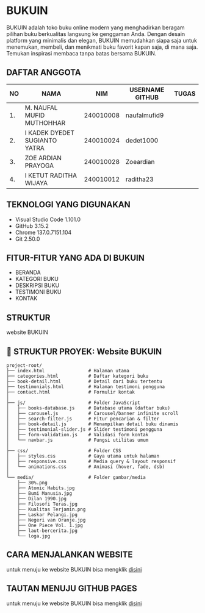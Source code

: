 # BUKUIN
BUKUIN adalah toko buku online modern yang menghadirkan beragam pilihan buku berkualitas langsung ke genggaman Anda. Dengan desain platform yang minimalis dan elegan, BUKUIN memudahkan siapa saja untuk menemukan, membeli, dan menikmati buku favorit kapan saja, di mana saja. Temukan inspirasi membaca tanpa batas bersama BUKUIN.

## DAFTAR ANGGOTA
| NO | NAMA                        | NIM       | USERNAME GITHUB | TUGAS |
|----|-----------------------------|-----------|-----------------|-------|
|1.| M. NAUFAL MUFID MUTHOHHAR     | 240010008 | naufalmufid9    | 
|2.| I KADEK DYEDET SUGIANTO YATRA | 240010024 | dedet1000       |
|3.| ZOE ARDIAN PRAYOGA            | 240010028 | Zoeardian       |
|4.| I KETUT RADITHA WIJAYA        | 240010012 | raditha23       |

## TEKNOLOGI YANG DIGUNAKAN
- Visual Studio Code 1.101.0
- GitHub 3.15.2
- Chrome 137.0.7151.104
- Git 2.50.0

## FITUR-FITUR YANG ADA DI BUKUIN
- BERANDA
- KATEGORI BUKU
- DESKRIPSI BUKU
- TESTIMONI BUKU
- KONTAK

## STRUKTUR
website BUKUIN

## 📁 STRUKTUR PROYEK: Website **BUKUIN**

```
project-root/
├── index.html                # Halaman utama
├── categories.html           # Daftar kategori buku
├── book-detail.html          # Detail dari buku tertentu
├── testimonials.html         # Halaman testimoni pengguna
├── contact.html              # Formulir kontak
│
├── js/                       # Folder JavaScript
│   ├── books-database.js     # Database utama (daftar buku)
│   ├── carousel.js           # Carousel/banner infinite scroll
│   ├── search-filter.js      # Fitur pencarian & filter
│   ├── book-detail.js        # Menampilkan detail buku dinamis
│   ├── testimonial-slider.js # Slider testimoni pengguna
│   ├── form-validation.js    # Validasi form kontak
│   └── navbar.js             # Fungsi utilitas umum
│
├── css/                      # Folder CSS
│   ├── styles.css            # Gaya utama untuk halaman
│   ├── responsive.css        # Media query & layout responsif
│   └── animations.css        # Animasi (hover, fade, dsb)
│
└── media/                    # Folder gambar/media
    ├── 30%.png
    ├── Atomic Habits.jpg
    ├── Bumi Manusia.jpg
    ├── Dilan 1990.jpg
    ├── Filosofi Teras.jpg
    ├── Kualitas Terjamin.png
    ├── Laskar Pelangi.jpg
    ├── Negeri van Oranje.jpg
    ├── One Piece Vol. 1.jpg
    ├── laut-bercerita.jpg
    └── loga.jpg
```
## CARA MENJALANKAN WEBSITE 
untuk menuju ke website BUKUIN bisa mengklik [disini](https://naufalmufid9.github.io/PROJEK-TOKO-BUKU-ONLINE/)

## TAUTAN MENUJU GITHUB PAGES
untuk menuju ke website BUKUIN bisa mengklik [disini](https://github.com/naufalmufid9/PROJEK-TOKO-BUKU-ONLINE.git)
